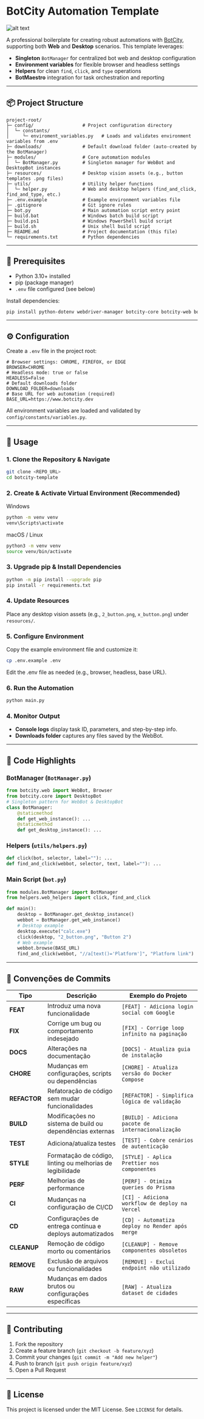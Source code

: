 # BotCity Automation Template

![alt text](resources/botcity-template.gif)

A professional boilerplate for creating robust automations with [BotCity](https://www.botcity.dev), supporting both **Web** and **Desktop** scenarios. This template leverages:

* **Singleton** `BotManager` for centralized bot web and desktop configuration
* **Environment variables** for flexible browser and headless settings
* **Helpers** for clean `find`, `click`, and `type` operations
* **BotMaestro** integration for task orchestration and reporting

---

## 📦 Project Structure

```
project-root/
├─ config/                  # Project configuration directory
│  └─ constants/
│     └─ enviroment_variables.py   # Loads and validates environment variables from .env
├─ downloads/               # Default download folder (auto-created by the BotManager)
├─ modules/                 # Core automation modules
│  └─ BotManager.py         # Singleton manager for WebBot and DesktopBot instances
├─ resources/               # Desktop vision assets (e.g., button templates .png files)
├─ utils/                   # Utility helper functions
│  └─ helper.py             # Web and desktop helpers (find_and_click, find_and_type, etc.)
├─ .env.example             # Example environment variables file
├─ .gitignore               # Git ignore rules
├─ bot.py                   # Main automation script entry point
├─ build.bat                # Windows batch build script
├─ build.ps1                # Windows PowerShell build script
├─ build.sh                 # Unix shell build script
├─ README.md                # Project documentation (this file)
└─ requirements.txt         # Python dependencies
```

---

## 🔧 Prerequisites

* Python 3.10+ installed
* pip (package manager)
* `.env` file configured (see below)

Install dependencies:

```bash
pip install python-dotenv webdriver-manager botcity-core botcity-web botcity-maestro
```

---

## ⚙️ Configuration

Create a `.env` file in the project root:

```dotenv
# Browser settings: CHROME, FIREFOX, or EDGE
BROWSER=CHROME
# Headless mode: true or false
HEADLESS=False
# Default downloads folder
DOWNLOAD_FOLDER=downloads
# Base URL for web automation (required)
BASE_URL=https://www.botcity.dev
```

All environment variables are loaded and validated by `config/constants/variables.py`.

---

## 🚀 Usage

### 1. Clone the Repository & Navigate
```bash
git clone <REPO_URL>
cd botcity-template
```

### 2. Create & Activate Virtual Environment (Recommended)

Windows
```bash
python -m venv venv
venv\Scripts\activate
```

macOS / Linux
```bash
python3 -m venv venv
source venv/bin/activate
```

### 3. Upgrade pip & Install Dependencies

```bash
python -m pip install --upgrade pip
pip install -r requirements.txt
```

### 4. Update Resources

Place any desktop vision assets (e.g., `2_button.png`, `x_button.png`) under `resources/`.

### 5. Configure Environment

Copy the example environment file and customize it:

```bash
cp .env.example .env
```

Edit the .env file as needed (e.g., browser, headless, base URL).

### 6. Run the Automation

```bash
python main.py
```

### 4. Monitor Output

* **Console logs** display task ID, parameters, and step-by-step info.
* **Downloads folder** captures any files saved by the WebBot.

---

## 📝 Code Highlights

### BotManager (`BotManager.py`)

```python
from botcity.web import WebBot, Browser
from botcity.core import DesktopBot
# Singleton pattern for WebBot & DesktopBot
class BotManager:
    @staticmethod
    def get_web_instance(): ...
    @staticmethod
    def get_desktop_instance(): ...
```

### Helpers (`utils/helpers.py`)

```python
def click(bot, selector, label=""): ...
def find_and_click(webbot, selector, text, label=""): ...
```

### Main Script (`bot.py`)

```python
from modules.BotManager import BotManager
from helpers.web_helpers import click, find_and_click

def main():
    desktop = BotManager.get_desktop_instance()
    webbot = BotManager.get_web_instance()
    # Desktop example
    desktop.execute("calc.exe")
    click(desktop, "2_button.png", "Button 2")
    # Web example
    webbot.browse(BASE_URL)
    find_and_click(webbot, "//a[text()='Platform']", "Platform link")
```

---

## 📜 Convenções de Commits

| Tipo       | Descrição                                                                 | Exemplo do Projeto                          |
|------------|---------------------------------------------------------------------------|---------------------------------------------|
| **FEAT**   | Introduz uma nova funcionalidade                                         | `[FEAT] - Adiciona login social com Google` |
| **FIX**    | Corrige um bug ou comportamento indesejado                               | `[FIX] - Corrige loop infinito na paginação`|
| **DOCS**   | Alterações na documentação                                               | `[DOCS] - Atualiza guia de instalação`      |
| **CHORE**  | Mudanças em configurações, scripts ou dependências                       | `[CHORE] - Atualiza versão do Docker Compose` |
| **REFACTOR**| Refatoração de código sem mudar funcionalidades                         | `[REFACTOR] - Simplifica lógica de validação` |
| **BUILD**  | Modificações no sistema de build ou dependências externas                | `[BUILD] - Adiciona pacote de internacionalização` |
| **TEST**   | Adiciona/atualiza testes                                                 | `[TEST] - Cobre cenários de autenticação`   |
| **STYLE**  | Formatação de código, linting ou melhorias de legibilidade               | `[STYLE] - Aplica Prettier nos componentes` |
| **PERF**   | Melhorias de performance                                                 | `[PERF] - Otimiza queries do Prisma`        |
| **CI**     | Mudanças na configuração de CI/CD                                        | `[CI] - Adiciona workflow de deploy na Vercel` |
| **CD**     | Configurações de entrega contínua e deploys automatizados                | `[CD] - Automatiza deploy no Render após merge` |
| **CLEANUP**| Remoção de código morto ou comentários                                   | `[CLEANUP] - Remove componentes obsoletos`  |
| **REMOVE** | Exclusão de arquivos ou funcionalidades                                  | `[REMOVE] - Exclui endpoint não utilizado`  |
| **RAW**    | Mudanças em dados brutos ou configurações específicas                    | `[RAW] - Atualiza dataset de cidades`       |

---

## 🤝 Contributing

1. Fork the repository
2. Create a feature branch (`git checkout -b feature/xyz`)
3. Commit your changes (`git commit -m "Add new helper"`)
4. Push to branch (`git push origin feature/xyz`)
5. Open a Pull Request

---

## 📄 License

This project is licensed under the MIT License. See `LICENSE` for details.